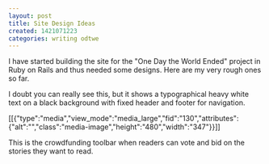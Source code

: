 ```yaml
---
layout: post
title: Site Design Ideas
created: 1421071223
categories: writing odtwe
---
```


I have started building the site for the "One Day the World Ended" project in Ruby on Rails and thus needed some designs. Here are my very rough ones so far.

I doubt you can really see this, but it shows a typographical heavy white text on a black background with fixed header and footer for navigation.

[[{"type":"media","view_mode":"media_large","fid":"130","attributes":{"alt":"","class":"media-image","height":"480","width":"347"}}]]

This is the crowdfunding toolbar when readers can vote and bid on the stories they want to read.
